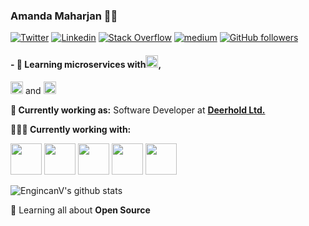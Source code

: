 ### Amanda Maharjan 👨‍💻

[![Twitter](https://img.shields.io/badge/-Twitter-222222?style=flat-square&logo=twitter&logoColor=white&link=https://twitter.com/EngincanVeske)](https://twitter.com/amandaman11)
[![Linkedin](https://img.shields.io/badge/-LinkedIn-222222?style=flat-square&logo=Linkedin&logoColor=white&link=https://www.linkedin.com/in/engincan-veske-b4a75b145/)](https://www.linkedin.com/in/amanda-maharjan-67a918129/)
[![Stack Overflow](https://img.shields.io/badge/-Stack%20Overflow-222222?style=flat-square&logo=stack-overflow&logoColor=white&link=https://stackoverflow.com/users/10477283/engin-veske)](https://stackoverflow.com/users/8964863/amanda-maharjan)
[![medium](https://aleen42.github.io/badges/src/medium.svg)](https://medium.com/@maharjanamanda)
[![GitHub followers](https://img.shields.io/github/followers/harry100.svg?style=social&label=Follow&maxAge=2592000)](https://github.com/harry100?tab=followers)

#### - 🥀 Learning microservices with<code><img height="20" src="https://cdn.worldvectorlogo.com/logos/docker.svg"></code>,
<span><code><img height="20" src="https://avatars1.githubusercontent.com/u/27804?s=400&v=4"></code> and 
<code><img height="20" src="https://flask.palletsprojects.com/en/1.1.x/_images/flask-logo.png"></code></span>

**💼 Currently working as:** Software Developer at <a href="http://deerhold.org/" target="_blank"><b>Deerhold Ltd.</b></a>

**👨🏻‍💻 Currently working with:** 

<code><a href="https://github.com/nodejs" target="_blank"><img height="50" src="https://img.icons8.com/color/452/nodejs.png"></a></code>
<code><a href="https://www.javascript.com/" target="_blank"><img height="50" src="https://www.vectorlogo.zone/logos/javascript/javascript-horizontal.svg"></a></code>
<code><a href="https://github.com/graphql" target="_blank"><img height="50" src="https://upload.wikimedia.org/wikipedia/commons/thumb/1/17/GraphQL_Logo.svg/1200px-GraphQL_Logo.svg.png"></a></code>
<code><a href="https://reactjs.org/" target="_blank"><img height="50" src="https://www.vectorlogo.zone/logos/reactjs/reactjs-ar21.svg"></a></code>
<code><a href="https://reactjs.org/" target="_blank"><img height="50" src="https://encrypted-tbn0.gstatic.com/images?q=tbn:ANd9GcQYA1Nj5hxXG1NJydJdGsG9JAePZVyLmZn_Mw&usqp=CAU"></a></code>

![EngincanV's github stats](https://github-readme-stats.vercel.app/api?username=harry100&show_icons=true&line_height=30)

🌱 Learning all about **Open Source**
